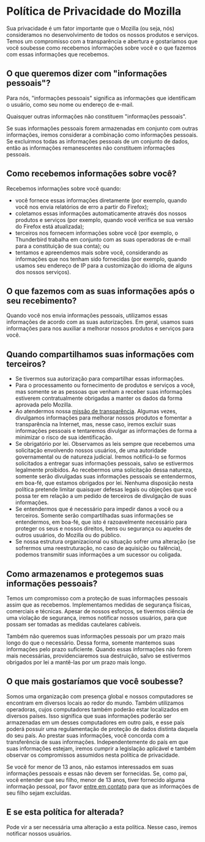 # Política de Privacidade do Mozilla

Sua privacidade é um fator importante que o Mozilla (ou seja, nós) consideramos no desenvolvimento de todos os nossos produtos e serviços. Temos um compromisso com a transparência e abertura e gostaríamos que você soubesse como recebemos informações sobre você e o que fazemos com essas informações que recebemos.

## O que queremos dizer com "informações pessoais"?

Para nós, "informações pessoais" significa as informações que identificam o usuário, como seu nome ou endereço de e-mail.

Quaisquer outras informações não constituem "informações pessoais".

Se suas informações pessoais forem armazenadas em conjunto com outras informações, iremos considerar a combinação como informações pessoais. Se excluirmos todas as informações pessoais de um conjunto de dados, então as informações remanescentes não constituem informações pessoais.

## Como recebemos informações sobre você?

Recebemos informações sobre você quando:

* você fornece essas informações diretamente (por exemplo, quando você nos envia relatórios de erro a partir do Firefox);
* coletamos essas informações automaticamente através dos nossos produtos e serviços (por exemplo, quando você verifica se sua versão do Firefox está atualizada);
* terceiros nos fornecem informações sobre você (por exemplo, o Thunderbird trabalha em conjunto com as suas operadoras de e-mail para a constituição de sua conta); ou
* tentamos e apreendemos mais sobre você, considerando as informações que nos tenham sido fornecidas (por exemplo, quando usamos seu endereço de IP para a customização do idioma de alguns dos nossos serviços).

## O que fazemos com as suas informações após o seu recebimento?

Quando você nos envia informações pessoais, utilizamos essas informações de acordo com as suas autorizações. Em geral, usamos suas informações para nos auxiliar a melhorar nossos produtos e serviços para você.

## Quando compartilhamos suas informações com terceiros?

* Se tivermos sua autorização para compartilhar essas informações.
* Para o processamento ou fornecimento de produtos e serviços a você, mas somente se as pessoas que venham a receber suas informações estiverem contratualmente obrigadas a manter os dados da forma aprovada pelo Mozilla.
* Ao atendermos nossa [missão de transparência](http://www.mozilla.org/about/manifesto/). Algumas vezes, divulgamos informações para melhorar nossos produtos e fomentar a transparência na Internet, mas, nesse caso, iremos excluir suas informações pessoais e tentaremos divulgar as informações de forma a minimizar o risco de sua identificação.
* Se obrigatório por lei. Observamos as leis sempre que recebemos uma solicitação envolvendo nossos usuários, de uma autoridade governamental ou de natureza judicial. Iremos notificá-lo se formos solicitados a entregar suas informações pessoais, salvo se estivermos legalmente proibidos. Ao recebermos uma solicitação dessa natureza, somente serão divulgadas suas informações pessoais se entendermos, em boa-fé, que estamos obrigados por lei. Nenhuma disposição nesta política pretende limitar quaisquer defesas legais ou objeções que você possa ter em relação a um pedido de terceiros de divulgação de suas informações.
* Se entendermos que é necessário para impedir danos a você ou a terceiros. Somente serão compartilhadas suas informações se entendermos, em boa-fé, que isto é razoavelmente necessário para proteger os seus e nossos direitos, bens ou segurança ou aqueles de outros usuários, do Mozilla ou do público.
* Se nossa estrutura organizacional ou situação sofrer uma alteração (se sofrermos uma reestruturação, no caso de aquisição ou falência), podemos transmitir suas informações a um sucessor ou coligada.

## Como armazenamos e protegemos suas informações pessoais?

Temos um compromisso com a proteção de suas informações pessoais assim que as recebemos. Implementamos medidas de segurança físicas, comerciais e técnicas. Apesar de nossos esforços, se tivermos ciência de uma violação de segurança, iremos notificar nossos usuários, para que possam ser tomadas as medidas cautelares cabíveis.

Também não queremos suas informações pessoais por um prazo mais longo do que o necessário. Dessa forma, somente mantemos suas informações pelo prazo suficiente. Quando essas informações não forem mais necessárias, providenciaremos sua destruição, salvo se estivermos obrigados por lei a mantê-las por um prazo mais longo.

## O que mais gostaríamos que você soubesse?

Somos uma organização com presença global e nossos computadores se encontram em diversos locais ao redor do mundo. Também utilizamos operadoras, cujos computadores também poderão estar localizados em diversos países. Isso significa que suas informações poderão ser armazenadas em um desses computadores em outro país, e esse país poderá possuir uma regulamentação de proteção de dados distinta daquela do seu país. Ao prestar suas informações, você concorda com a transferência de suas informações. Independentemente do país em que suas informações estejam, iremos cumprir a legislação aplicável e também observar os compromissos assumidos nesta política de privacidade.

Se você for menor de 13 anos, não estamos interessados em suas informações pessoais e essas não devem ser fornecidas. Se, como pai, você entender que seu filho, menor de 13 anos, tiver fornecido alguma informação pessoal, por favor [entre em contato](https://www.mozilla.org/privacy/policies/firefox-os/) para que as informações de seu filho sejam excluídas.

## E se esta política for alterada?

Pode vir a ser necessária uma alteração a esta política. Nesse caso, iremos notificar nossos usuários.
